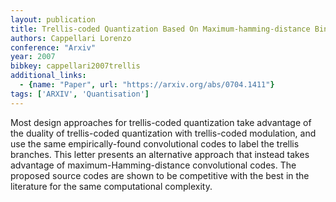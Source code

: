 ```yaml
---
layout: publication
title: Trellis-coded Quantization Based On Maximum-hamming-distance Binary Codes
authors: Cappellari Lorenzo
conference: "Arxiv"
year: 2007
bibkey: cappellari2007trellis
additional_links:
  - {name: "Paper", url: "https://arxiv.org/abs/0704.1411"}
tags: ['ARXIV', 'Quantisation']
---
```

Most design approaches for trellis-coded quantization take advantage of the
duality of trellis-coded quantization with trellis-coded modulation, and use
the same empirically-found convolutional codes to label the trellis branches.
This letter presents an alternative approach that instead takes advantage of
maximum-Hamming-distance convolutional codes. The proposed source codes are
shown to be competitive with the best in the literature for the same
computational complexity.

